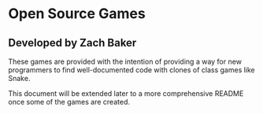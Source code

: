 # Open Source Games

## Developed by Zach Baker

These games are provided with the intention of providing a way for new programmers to find well-documented code with clones of class games like Snake.

This document will be extended later to a more comprehensive README once some of the games are created.
